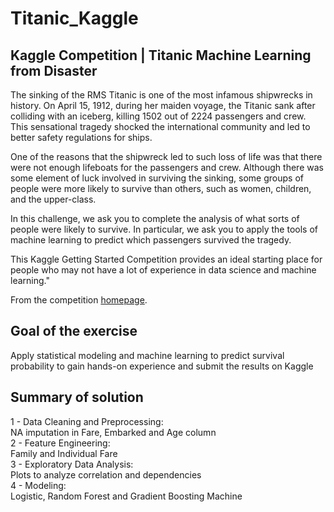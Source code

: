 # Titanic_Kaggle

## Kaggle Competition | Titanic Machine Learning from Disaster

The sinking of the RMS Titanic is one of the most infamous shipwrecks in history.  On April 15, 1912, during her maiden voyage, the Titanic sank after colliding with an iceberg, killing 1502 out of 2224 passengers and crew. This sensational tragedy shocked the international community and led to better safety regulations for ships.

One of the reasons that the shipwreck led to such loss of life was that there were not enough lifeboats for the passengers and crew. Although there was some element of luck involved in surviving the sinking, some groups of people were more likely to survive than others, such as women, children, and the upper-class.

In this challenge, we ask you to complete the analysis of what sorts of people were likely to survive. In particular, we ask you to apply the tools of machine learning to predict which passengers survived the tragedy.

This Kaggle Getting Started Competition provides an ideal starting place for people who may not have a lot of experience in data science and machine learning."

From the competition [homepage](https://www.kaggle.com/c/titanic).

## Goal of the exercise

Apply statistical modeling and machine learning to predict survival probability to gain hands-on experience and submit the results on Kaggle 

## Summary of solution
  1 - Data Cleaning and Preprocessing:  
    NA imputation in Fare, Embarked and Age column  
  2 - Feature Engineering:  
    Family and Individual Fare  
  3 - Exploratory Data Analysis:  
    Plots to analyze correlation and dependencies  
  4 - Modeling:  
    Logistic, Random Forest and Gradient Boosting Machine  


